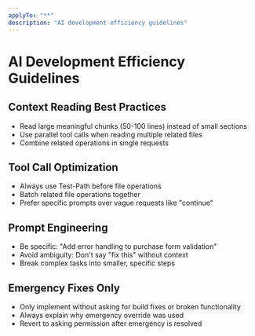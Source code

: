 ```yaml
---
applyTo: "**"
description: "AI development efficiency guidelines"
---
```


# AI Development Efficiency Guidelines

## Context Reading Best Practices
- Read large meaningful chunks (50-100 lines) instead of small sections
- Use parallel tool calls when reading multiple related files
- Combine related operations in single requests

## Tool Call Optimization
- Always use Test-Path before file operations
- Batch related file operations together
- Prefer specific prompts over vague requests like "continue"

## Prompt Engineering
- Be specific: "Add error handling to purchase form validation"
- Avoid ambiguity: Don't say "fix this" without context
- Break complex tasks into smaller, specific steps

## Emergency Fixes Only
- Only implement without asking for build fixes or broken functionality
- Always explain why emergency override was used
- Revert to asking permission after emergency is resolved
